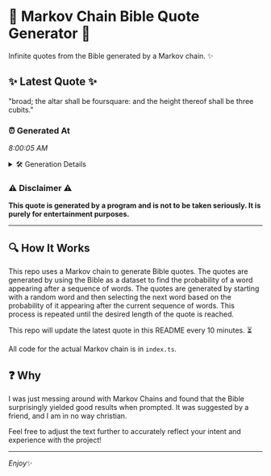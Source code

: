 # 📖 Markov Chain Bible Quote Generator 📖

Infinite quotes from the Bible generated by a Markov chain. ✨

## ✨ Latest Quote ✨
"broad; the altar shall be foursquare: and the height thereof shall be three cubits."

### ⏰ Generated At
*8:00:05 AM*

<details>
    <summary>🛠️ Generation Details</summary>
    <p>
        <strong>🌱 Seed:</strong> broad;<br>
        <strong>🔄 Iterations:</strong> 13<br>
        <strong>📜 Context History:</strong><br>[ broad; ]: the<br>[ broad;, the ]: altar<br>[ broad;, the, altar ]: shall<br>[ broad;, the, altar, shall ]: be<br>[ broad;, the, altar, shall, be ]: foursquare:<br>[ broad;, the, altar, shall, be, foursquare: ]: and<br>[ the, altar, shall, be, foursquare:, and ]: the<br>[ altar, shall, be, foursquare:, and, the ]: height<br>[ shall, be, foursquare:, and, the, height ]: thereof<br>[ be, foursquare:, and, the, height, thereof ]: shall<br>[ foursquare:, and, the, height, thereof, shall ]: be<br>[ and, the, height, thereof, shall, be ]: three<br>[ the, height, thereof, shall, be, three ]: cubits.<br>
    </p>
</details>

### ⚠️ Disclaimer ⚠️
**This quote is generated by a program and is not to be taken seriously. It is purely for entertainment purposes.**

---

## 🔍 How It Works

This repo uses a Markov chain to generate Bible quotes. The quotes are generated by using the Bible as a dataset to find the probability of a word appearing after a sequence of words. The quotes are generated by starting with a random word and then selecting the next word based on the probability of it appearing after the current sequence of words. This process is repeated until the desired length of the quote is reached.

This repo will update the latest quote in this README every 10 minutes. ⏳

All code for the actual Markov chain is in `index.ts`.

## ❓ Why

I was just messing around with Markov Chains and found that the Bible surprisingly yielded good results when prompted. 
It was suggested by a friend, and I am in no way christian.

Feel free to adjust the text further to accurately reflect your intent and experience with the project!

---

*Enjoy*✨
